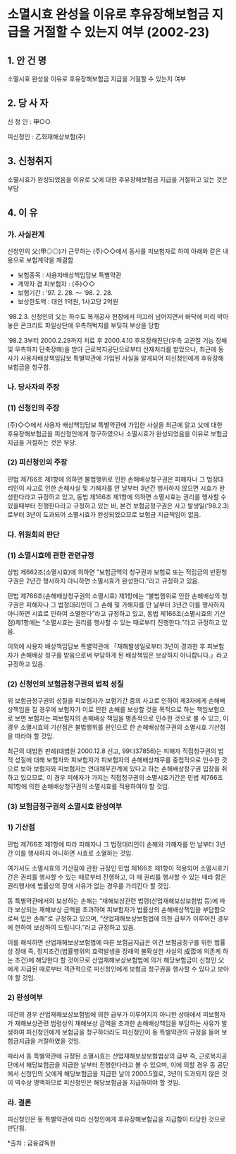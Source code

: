 # 소멸시효 완성을 이유로 후유장해보험금 지급을 거절할 수 있는지 여부 (2002-23)

## 1. 안 건 명

소멸시효 완성을 이유로 후유장해보험금 지급을 거절할 수 있는지 여부

## 2. 당 사 자

신 청 인 : 甲○○ 

피신청인 : 乙화재해상보험(주) 

## 3. 신청취지

소멸시효가 완성되었음을 이유로 父에 대한 후유장해보험금 지급을 거절하고 있는 것은 부당

## 4. 이   유

### 가. 사실관계
신청인의 父(甲◎◎)가 근무하는 (주)◇◇에서 동사를 피보험자로 하여 아래와 같은 내용으로 보험계약을 체결함
   
   - 보험종목 : 사용자배상책임담보 특별약관
   - 계약자 겸 피보험자 : (주)◇◇
   - 보험기간 : ’97. 2. 28. ～ ’98. 2. 28.
   - 보상한도액 : 대인 1억원, 1사고당 2억원
      
’98.2.3. 신청인의 父는 하수도 복개공사 현장에서 미끄러 넘어지면서 바닥에 미리 박아놓은 콘크리트 파일상단에 우측허벅지를 부딪혀 부상을 당함

’98.2.3부터 2000.2.29까지 치료 후 2000.4.10 후유장해진단(우측 고관절 기능 장해 및 우측하지 단축장해)을 받아 근로복지공단으로부터 산재처리를 받았으나, 최근에 동사가 사용자배상책임담보 특별약관에 가입된 사실을 알게되어 피신청인에게 후유장해보험금을 청구함.


### 나. 당사자의 주장

###  (1) 신청인의 주장
(주)◇◇에서 사용자 배상책임담보 특별약관에 가입한 사실을 최근에 알고 父에 대한 후유장해보험금을 피신청인에게 청구하였으나 소멸시효가 완성되었음을 이유로 보험금지급을 거절하는 것은 부당. 

### (2) 피신청인의 주장
    
민법 제766조 제1항에 의하면 불법행위로 인한 손해배상청구권은 피해자나 그 법정대리인이 사고로 인한 손해사실 및 가해자를 안 날부터 3년간 행사하지 않으면 시효가 완성한다라고 규정하고 있고, 동법 제166조 제1항에 의하면 소멸시효는 권리를 행사할 수 있을때부터 진행한다라고 규정하고 있는 바, 본건 보험금청구권은 사고 발생일(‘98.2.3)로부터 3년이 도과되어 소멸시효가 완성되었으므로 보험금 지급책임이 없음.
 
### 다. 위원회의 판단

### (1) 소멸시효에 관한 관련규정 

상법 제662조(소멸시효)에 의하면 “보험금액의 청구권과 보험료 또는 적립금의 반환청구권은 2년간 행사하지 아니하면 소멸시효가 완성한다.”라고 규정하고 있음.

민법 제766조(손해배상청구권의 소멸시효) 제1항에는 “불법행위로 인한 손해배상의 청구권은 피해자나 그 법정대리인이 그 손해 및 가해자를 안 날부터 3년간 이를 행사하지 아니하면 시효로 인하여 소멸한다”라고 규정하고 있고, 동법 제166조(소멸시효의 기산점)제1항에는 “소멸시효는 권리를 행사할 수 있는 때로부터 진행한다.”라고 규정하고 있음.

이외에 사용자 배상책임담보 특별약관에 「재해발생일로부터 3년이 경과한 후 피보험자가 손해배상 청구를 받음으로써 부담하게 된 배상책임은 보상하지 아니합니다.」라고 규정하고 있음. 
 
### (2) 신청인의 보험금청구권의 법적 성질 

위 보험금청구권의 성질을 피보험자가 보험기간 중의 사고로 인하여 제3자에게 손해배상책임을 질 경우에 보험자가 이로 인한 손해를 보상할 것을 목적으로 하는 책임보험으로 보면 보험자는 피보험자의 손해배상 책임을 병존적으로 인수한 것으로 볼 수 있고, 이 경우 소멸시효의 기산점은 불법행위를 원인으로 한 손해배상청구권의 소멸시효 기산점을 따라야 할  것임.

최근의 대법원 판례(대법원 2000.12.8 선고, 99다37856)는 피해자 직접청구권의 법적 성질에 대해 보험자와 피보험자가 피보험자의 손해배상채무를 중첩적으로 인수한 것으로 보아 보험자와 피보험자는 연대채무관계에 있다고 하는 손해배상청구권 입장을 취하고 있으므로, 이 경우 피해자가 가지는 직접청구권의 소멸시효기간은 민법 제766조 제1항에 의한 손해배상청구권의 소멸시효를 적용하여야 할 것임. 

### (3) 보험금청구권의 소멸시효 완성여부

### 1) 기산점
  
민법 제766조 제1항에 따라 피해자나 그 법정대리인이 손해와 가해자를 안 날부터 3년간 이를 행사하지 아니하면 시효로 소멸하는 것임.
  
여기서도 소멸시효의 기산점에 관한 규정인 민법 제166조 제1항이 적용되어 소멸시효기간은 권리를 행사할 수 있는 때로부터 진행하고, 이 때 권리를 행사할 수 있는 때라 함은 권리행사에 법률상의 장애 사유가 없는 경우를 가리킨다 할 것임.

동 특별약관에서의 보상하는 손해는 “재해보상관련 법령(산업재해보상보험법 등)에 따라 보상되는 재해보상 금액을 초과하여 피보험자가 법률상의 손해배상책임을 부담함으로써 입은 손해”로 규정하고 있으며, “산업재해보상보험법에 의한 급부가 이루어진 경우에 한하여 보상하여 드립니다.”라고 규정하고 있음. 

이를 해석하면 산업재해보상보험법에 따른 보험금지급은 이건 보험금청구를 위한 법률상 장애 즉, 정지조건(법률행위의 효력발생을 장래의 불확실한 사실의 成否에 의존케 하는 조건)에 해당한다 할 것이므로 산업재해보상보험법에 의거 해당보험금이 신청인 父에게 지급된 때로부터 객관적으로 피신청인에게 보험금 청구권을 행사할 수 있다고 보아야 할 것임.

### 2) 완성여부

이건의 경우 산업재해보상보험법에 의한 급부가 이루어지지 아니한 상태에서 피보험자가 재해보상관련 법령상의 재해보상 금액을 초과한 손해배상책임을 부담하는 사유가 발생하여 피신청인에게 보험금을 청구하더라도 피신청인이 동 특별약관의 규정을 들어 보험금지급을 거절하였을 것임.

따라서 동 특별약관에 규정된 소멸시효는 산업재해보상보험법상의 급부 즉, 근로복지공단에서 해당보험금을 지급한 날부터 진행한다라고 볼 수 있으며, 이에 의할 경우 동 공단에서 신청인의 父에게 해당보험금을 지급한 날이 2000.5월로, 3년이 도과되지 않은 것이 역수상 명백하므로 피신청인은 해당보험금을 지급하여야 할 것임.


### 라. 결론

피신청인은 동 특별약관에 따라 신청인에게 후유장해보험금을 지급함이 타당한 것으로 판단됨.


*출처 : 금융감독원